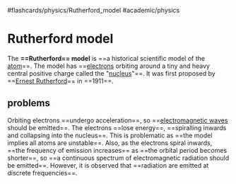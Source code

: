 #flashcards/physics/Rutherford_model #academic/physics

# Rutherford model

The __==Rutherford== model__ is ==a historical scientific model of the [atom](atom.md)==. The model has ==[electrons](electron.md) orbiting around a tiny and heavy central positive charge called the "[nucleus](nucleus.md)"==. It was first proposed by ==[Ernest Rutherford](Ernest%20Rutherford.md)== in ==1911==. <!--SR:!2022-12-31,16,290!2022-12-26,11,275!2022-12-20,6,235!2022-12-21,7,255!2022-12-19,4,270-->

## problems

Orbiting electrons ==undergo acceleration==, so ==[electromagnetic waves](electromagnetic%20radiation.md) should be emitted==. The electrons ==lose energy==, ==spiralling inwards and collapsing into the nucleus==. This is problematic as ==the model implies all atoms are unstable==. Also, as the electrons spiral inwards, ==the frequency of emission increases== as ==the orbital period becomes shorter==, so ==a continuous spectrum of electromagnetic radiation should be emitted==. However, it is observed that ==radiation are emitted at discrete frequencies==. <!--SR:!2022-12-26,12,270!2022-12-23,9,250!2022-12-27,13,270!2022-12-26,9,270!2023-01-01,17,290!2022-12-24,10,255!2022-12-29,11,270!2022-12-23,9,255!2022-12-22,8,255-->
